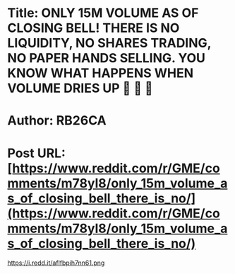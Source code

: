 # Title: ONLY 15M VOLUME AS OF CLOSING BELL! THERE IS NO LIQUIDITY, NO SHARES TRADING, NO PAPER HANDS SELLING. YOU KNOW WHAT HAPPENS WHEN VOLUME DRIES UP 🚀 🚀 🚀
# Author: RB26CA
# Post URL: [https://www.reddit.com/r/GME/comments/m78yl8/only_15m_volume_as_of_closing_bell_there_is_no/](https://www.reddit.com/r/GME/comments/m78yl8/only_15m_volume_as_of_closing_bell_there_is_no/)


https://i.redd.it/aflfbpih7nn61.png